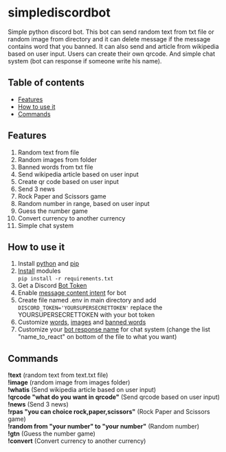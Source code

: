 # simplediscordbot
Simple python discord bot. This bot can send random text from txt file or random image from directory and it can delete message if the message contains word that you banned. It can also send and article from wikipedia based on user input. Users can create their own qrcode. And simple chat system (bot can response if someone write his name).

## Table of contents
* [Features](#features)
* [How to use it](#how-to-use-it)
* [Commands](#commands)

## Features
1. Random text from file
2. Random images from folder
3. Banned words from txt file
4. Send wikipedia article based on user input
5. Create qr code based on user input
6. Send 3 news
7. Rock Paper and Scissors game
8. Random number in range, based on user input
9. Guess the number game
10. Convert currency to another currency
11. Simple chat system
 
## How to use it 
1. Install [python](https://www.digitalocean.com/community/tutorials/install-python-windows-10) and [pip](https://www.geeksforgeeks.org/how-to-install-pip-on-windows/)   
2. [Install](https://www.geeksforgeeks.org/how-to-install-a-python-module/) modules  
```pip install -r requirements.txt``` 
3. Get a Discord [Bot Token](https://www.writebots.com/discord-bot-token/)
4. Enable [message content intent](https://autocode.com/discord/threads/what-are-discord-privileged-intents-and-how-do-i-enable-them-tutorial-0c3f9977/) for bot 
5. Create file named .env in main directory and add ```DISCORD_TOKEN='YOURSUPERSECRETTOKEN'``` replace the YOURSUPERSECRETTOKEN with your bot token   
6. Customize [words](./text/text.txt), [images](./images) and [banned words](./ban%20words/words.txt)  
7. Customize your [bot response name](./bot.py) for chat system (change the list "name_to_react" on bottom of the file to what you want)

## Commands
<b>!text</b> (random text from text.txt file)   
<b>!image</b> (random image from images folder)   
<b>!whatis</b> (Send wikipedia article based on user input)   
<b>!qrcode "what do you want in qrcode"</b> (Send qrcode based on user input)   
<b>!news</b> (Send 3 news)   
<b>!rpas "you can choice rock,paper,scissors"</b> (Rock Paper and Scissors game)   
<b>!random from "your number" to "your number"</b> (Random number)   
<b>!gtn</b> (Guess the number game)  
<b>!convert</b> (Convert currency to another currency)  
